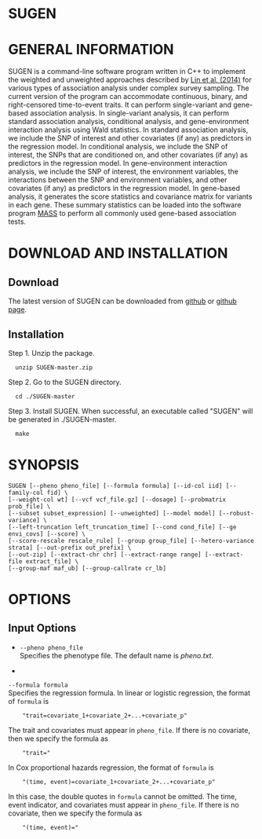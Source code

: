# SUGEN

# GENERAL INFORMATION
SUGEN is a command-line software program written in C++ to implement the weighted and unweighted approaches described by [Lin et al. (2014)](http://www.cell.com/ajhg/abstract/S0002-9297(14)00471-6) for various types of association analysis under complex survey sampling. The current version of the program can accommodate continuous, binary, and right-censored time-to-event traits. It can perform single-variant and gene-based association analysis. In single-variant analysis, it can perform standard association analysis, conditional analysis, and gene-environment interaction analysis using Wald statistics. In standard association analysis, we include the SNP of interest and other covariates (if any) as predictors in the regression model. In conditional analysis, we include the SNP of interest, the SNPs that are conditioned on, and other covariates (if any) as predictors in the regression model. In gene-environment interaction analysis, we include the SNP of interest, the environment variables, the interactions between the SNP and environment variables, and other covariates (if any) as predictors in the regression model. In gene-based analysis, it generates the score statistics and covariance
matrix for variants in each gene. These summary statistics can be loaded into the software program [MASS](http://dlin.web.unc.edu/software/mass/) to perform all commonly used gene-based association tests.


# DOWNLOAD AND INSTALLATION
## Download
The latest version of SUGEN can be downloaded from [github](https://github.com/dragontaoran/SUGEN/archive/master.zip) or [github page](https://github.com/dragontaoran/SUGEN).

## Installation
Step 1. Unzip the package.
```
  unzip SUGEN-master.zip
```

Step 2. Go to the SUGEN directory.
```
  cd ./SUGEN-master
```

Step 3. Install SUGEN. When successful, an executable called "SUGEN" will be generated in ./SUGEN-master.
```
  make
```


# SYNOPSIS
```
SUGEN [--pheno pheno_file] [--formula formula] [--id-col iid] [--family-col fid] \
[--weight-col wt] [--vcf vcf_file.gz] [--dosage] [--probmatrix prob_file] \
[--subset subset_expression] [--unweighted] [--model model] [--robust-variance] \
[--left-truncation left_truncation_time] [--cond cond_file] [--ge envi_covs] [--score] \
[--score-rescale rescale_rule] [--group group_file] [--hetero-variance strata] [--out-prefix out_prefix] \
[--out-zip] [--extract-chr chr] [--extract-range range] [--extract-file extract_file] \
[--group-maf maf_ub] [--group-callrate cr_lb]
```


# OPTIONS
## Input Options
* `--pheno pheno_file`  
Specifies the phenotype file. The default name is *pheno.txt*.

* 
`--formula formula`  
Specifies the regression formula. In linear or logistic regression, the format of `formula` is
```
    "trait=covariate_1+covariate_2+...+covariate_p"
```
The trait and covariates must appear in `pheno_file`. If there is no covariate, then we specify the formula as 
```
    "trait="
```
In Cox proportional hazards regression, the format of `formula` is
```
    "(time, event)=covariate_1+covariate_2+...+covariate_p"
```
In this case, the double quotes in `formula` cannot be omitted. The time, event indicator, and covariates must appear in `pheno_file`. If there is no covariate, then we specify the formula as 
```
    "(time, event)="
```
